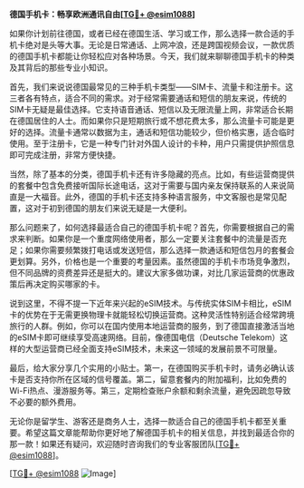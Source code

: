 **德国手机卡：畅享欧洲通讯自由[[TG💪+ @esim1088](https://t.me/s/esim1088)]**

如果你计划前往德国，或者已经在德国生活、学习或工作，那么选择一款合适的手机卡绝对是头等大事。无论是日常通话、上网冲浪，还是跨国视频会议，一款优质的德国手机卡都能让你轻松应对各种场景。今天，我们就来聊聊德国手机卡的种类及其背后的那些专业小知识。

首先，我们来说说德国最常见的三种手机卡类型——SIM卡、流量卡和注册卡。这三者各有特点，适合不同的需求。对于经常需要通话和短信的朋友来说，传统的SIM卡无疑是最佳选择。它支持语音通话、短信以及无限流量上网，非常适合长期在德国居住的人士。而如果你只是短期旅行或不想花费太多，那么流量卡可能是更好的选择。流量卡通常以数据为主，通话和短信功能较少，但价格实惠，适合临时使用。至于注册卡，它是一种专门针对外国人设计的卡种，用户只需提供护照信息即可完成注册，非常方便快捷。

当然，除了基本的分类，德国手机卡还有许多隐藏的亮点。比如，有些运营商提供的套餐中包含免费接听国际长途电话，这对于需要与国内亲友保持联系的人来说简直是一大福音。此外，德国的手机卡还支持多种语言服务，中文客服也是常见配置，这对于初到德国的朋友们来说无疑是一大便利。

那么问题来了，如何选择最适合自己的德国手机卡呢？首先，你需要根据自己的需求来判断。如果你是一个重度网络使用者，那么一定要关注套餐中的流量是否充足；如果你需要频繁拨打电话或发送短信，那么选择一款通话和短信包月的套餐会更划算。另外，价格也是一个重要的考量因素。虽然德国的手机卡市场竞争激烈，但不同品牌的资费差异还是挺大的。建议大家多做功课，对比几家运营商的优惠政策后再决定购买哪家的卡。

说到这里，不得不提一下近年来兴起的eSIM技术。与传统实体SIM卡相比，eSIM卡的优势在于无需更换物理卡就能轻松切换运营商。这种灵活性特别适合经常跨境旅行的人群。例如，你可以在国内使用本地运营商的服务，到了德国直接激活当地的eSIM卡即可继续享受高速网络。目前，像德国电信（Deutsche Telekom）这样的大型运营商已经全面支持eSIM技术，未来这一领域的发展前景不可限量。

最后，给大家分享几个实用的小贴士。第一，在德国购买手机卡时，请务必确认该卡是否支持你所在区域的信号覆盖。第二，留意套餐内的附加福利，比如免费的Wi-Fi热点、漫游服务等。第三，定期检查账户余额和剩余流量，避免因疏忽导致不必要的额外费用。

无论你是留学生、游客还是商务人士，选择一款适合自己的德国手机卡都至关重要。希望这篇文章能帮助你更好地了解德国手机卡的相关信息，并找到最适合你的那一款！如果还有疑问，欢迎随时咨询我们的专业客服团队[[TG💪+ @esim1088](https://t.me/s/esim1088)]。

[[TG💪+ @esim1088](https://t.me/s/esim1088) ![Image](https://i.postimg.cc/4NQfJmqS/Snipaste-2025-05-13-00-14-12.png)]
